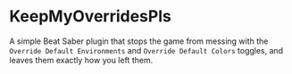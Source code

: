 # KeepMyOverridesPls
A simple Beat Saber plugin that stops the game from messing with the `Override Default Environments` and `Override Default Colors` toggles, and leaves them exactly how you left them.